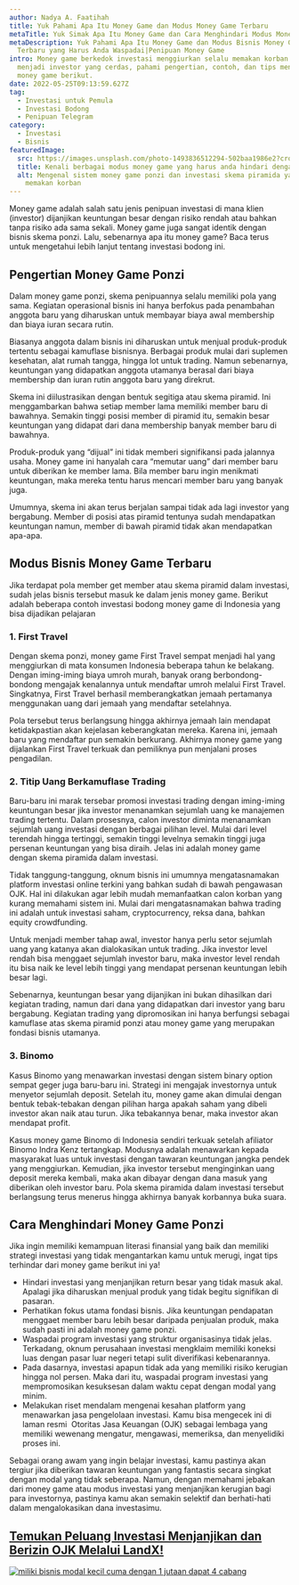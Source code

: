 ```yaml
---
author: Nadya A. Faatihah
title: Yuk Pahami Apa Itu Money Game dan Modus Money Game Terbaru
metaTitle: Yuk Simak Apa Itu Money Game dan Cara Menghindari Modus Money Game
metaDescription: Yuk Pahami Apa Itu Money Game dan Modus Bisnis Money Game
  Terbaru yang Harus Anda Waspadai|Penipuan Money Game
intro: Money game berkedok investasi menggiurkan selalu memakan korban. Agar
  menjadi investor yang cerdas, pahami pengertian, contoh, dan tips menghidari
  money game berikut.
date: 2022-05-25T09:13:59.627Z
tag:
  - Investasi untuk Pemula
  - Investasi Bodong
  - Penipuan Telegram
category:
  - Investasi
  - Bisnis
featuredImage:
  src: https://images.unsplash.com/photo-1493836512294-502baa1986e2?crop=entropy&cs=tinysrgb&fm=jpg&ixlib=rb-1.2.1&q=80&raw_url=true&ixid=MnwxMjA3fDB8MHxwaG90by1wYWdlfHx8fGVufDB8fHx8&auto=format&fit=crop&w=890
  title: Kenali berbagai modus money game yang harus anda hindari dengan baik
  alt: Mengenal sistem money game ponzi dan investasi skema piramida yang banyak
    memakan korban
---
```

Money game adalah salah satu jenis penipuan investasi di mana klien (investor) dijanjikan keuntungan besar dengan risiko rendah atau bahkan tanpa risiko ada sama sekali. Money game juga sangat identik dengan bisnis skema ponzi. Lalu, sebenarnya apa itu money game? Baca terus untuk mengetahui lebih lanjut tentang investasi bodong ini.

## Pengertian Money Game Ponzi

Dalam money game ponzi, skema penipuannya selalu memiliki pola yang sama. Kegiatan operasional bisnis ini hanya berfokus pada penambahan anggota baru yang diharuskan untuk membayar biaya awal membership dan biaya iuran secara rutin. 

Biasanya anggota dalam bisnis ini diharuskan untuk menjual produk-produk tertentu sebagai kamuflase bisnisnya. Berbagai produk mulai dari suplemen kesehatan, alat rumah tangga, hingga lot untuk trading. Namun sebenarnya, keuntungan yang didapatkan anggota utamanya berasal dari biaya membership dan iuran rutin anggota baru yang direkrut.

Skema ini diilustrasikan dengan bentuk segitiga atau skema piramid. Ini menggambarkan bahwa setiap member lama memiliki member baru di bawahnya. Semakin tinggi posisi member di piramid itu, semakin besar keuntungan yang didapat dari dana membership banyak member baru di bawahnya.

Produk-produk yang “dijual” ini tidak memberi signifikansi pada jalannya usaha. Money game ini hanyalah cara “memutar uang” dari member baru untuk diberikan ke member lama. Bila member baru ingin menikmati keuntungan, maka mereka tentu harus mencari member baru yang banyak juga.

Umumnya, skema ini akan terus berjalan sampai tidak ada lagi investor yang bergabung. Member di posisi atas piramid tentunya sudah mendapatkan keuntungan namun, member di bawah piramid tidak akan mendapatkan apa-apa.

## Modus Bisnis Money Game Terbaru

Jika terdapat pola member get member atau skema piramid dalam investasi, sudah jelas bisnis tersebut masuk ke dalam jenis money game. Berikut adalah beberapa contoh investasi bodong money game di Indonesia yang bisa dijadikan pelajaran

### 1. First Travel 

Dengan skema ponzi, money game First Travel sempat menjadi hal yang menggiurkan di mata konsumen Indonesia beberapa tahun ke belakang. Dengan iming-iming biaya umroh murah, banyak orang berbondong-bondong mengajak kenalannya untuk mendaftar umroh melalui First Travel. Singkatnya, First Travel berhasil memberangkatkan jemaah pertamanya menggunakan uang dari jemaah yang mendaftar setelahnya. 

Pola tersebut terus berlangsung hingga akhirnya jemaah lain mendapat ketidakpastian akan kejelasan keberangkatan mereka. Karena ini, jemaah baru yang mendaftar pun semakin berkurang. Akhirnya money game yang dijalankan First Travel terkuak dan pemiliknya pun menjalani proses pengadilan.

### 2. Titip Uang Berkamuflase Trading 

Baru-baru ini marak tersebar promosi investasi trading dengan iming-iming keuntungan besar jika investor menanamkan sejumlah uang ke manajemen trading tertentu. Dalam prosesnya, calon investor diminta menanamkan sejumlah uang investasi dengan berbagai pilihan level. Mulai dari level terendah hingga tertinggi, semakin tinggi levelnya semakin tinggi juga persenan keuntungan yang bisa diraih. Jelas ini adalah money game dengan skema piramida dalam investasi.

Tidak tanggung-tanggung, oknum bisnis ini umumnya mengatasnamakan platform investasi online terkini yang bahkan sudah di bawah pengawasan OJK. Hal ini dilakukan agar lebih mudah memanfaatkan calon korban yang kurang memahami sistem ini. Mulai dari mengatasnamakan bahwa trading ini adalah untuk investasi saham, cryptocurrency, reksa dana, bahkan equity crowdfunding. 

Untuk menjadi member tahap awal, investor hanya perlu setor sejumlah uang yang katanya akan dialokasikan untuk trading. Jika investor level rendah bisa menggaet sejumlah investor baru, maka investor level rendah itu bisa naik ke level lebih tinggi yang mendapat persenan keuntungan lebih besar lagi.

Sebenarnya, keuntungan besar yang dijanjikan ini bukan dihasilkan dari kegiatan trading, namun dari dana yang didapatkan dari investor yang baru bergabung. Kegiatan trading yang dipromosikan ini hanya berfungsi sebagai kamuflase atas skema piramid ponzi atau money game yang merupakan fondasi bisnis utamanya.

### 3. Binomo

Kasus Binomo yang menawarkan investasi dengan sistem binary option sempat geger juga baru-baru ini. Strategi ini mengajak investornya untuk menyetor sejumlah deposit. Setelah itu, money game akan dimulai dengan bentuk tebak-tebakan dengan pilihan harga apakah saham yang dibeli investor akan naik atau turun. Jika tebakannya benar, maka investor akan mendapat profit.

Kasus money game Binomo di Indonesia sendiri terkuak setelah afiliator Binomo Indra Kenz tertangkap. Modusnya adalah menawarkan kepada masyarakat luas untuk investasi dengan tawaran keuntungan jangka pendek yang menggiurkan. Kemudian, jika investor tersebut menginginkan uang deposit mereka kembali, maka akan dibayar dengan dana masuk yang diberikan oleh investor baru. Pola skema piramida dalam investasi tersebut berlangsung terus menerus hingga akhirnya banyak korbannya buka suara.

## Cara Menghindari Money Game Ponzi

Jika ingin memiliki kemampuan literasi finansial yang baik dan memiliki strategi investasi yang tidak mengantarkan kamu untuk merugi, ingat tips terhindar dari money game berikut ini ya!

* Hindari investasi yang menjanjikan return besar yang tidak masuk akal. Apalagi jika diharuskan menjual produk yang tidak begitu signifikan di pasaran. 
* Perhatikan fokus utama fondasi bisnis. Jika keuntungan pendapatan menggaet member baru lebih besar daripada penjualan produk, maka sudah pasti ini adalah money game ponzi.
* Waspadai program investasi yang struktur organisasinya tidak jelas. Terkadang, oknum perusahaan investasi mengklaim memiliki koneksi luas dengan pasar luar negeri tetapi sulit diverifikasi kebenarannya.
* Pada dasarnya, investasi apapun tidak ada yang memiliki risiko kerugian hingga nol persen. Maka dari itu, waspadai program investasi yang mempromosikan kesuksesan dalam waktu cepat dengan modal yang minim.
* Melakukan riset mendalam mengenai kesahan platform yang menawarkan jasa pengelolaan investasi. Kamu bisa mengecek ini di laman resmi  Otoritas Jasa Keuangan (OJK) sebagai lembaga yang memiliki wewenang mengatur, mengawasi, memeriksa, dan menyelidiki proses ini.

Sebagai orang awam yang ingin belajar investasi, kamu pastinya akan tergiur jika diberikan tawaran keuntungan yang fantastis secara singkat dengan modal yang tidak seberapa. Namun, dengan memahami jebakan dari money game atau modus investasi yang menjanjikan kerugian bagi para investornya, pastinya kamu akan semakin selektif dan berhati-hati dalam mengalokasikan dana investasimu.

## [Temukan Peluang Investasi Menjanjikan dan Berizin OJK Melalui LandX!](https://landx.id/project/?utm_source=Blog&utm_medium=organic+keyword&utm_campaign=blog&utm_id=Blog)

[![miliki bisnis modal kecil cuma dengan 1 jutaan dapat 4 cabang ](https://accountgram-production.sfo2.cdn.digitaloceanspaces.com/landx_ghost/2021/11/jadi-owner-bisnis-hanya-1-jutaan-dengan-cuan-yang-sangat-menjanjikan.png)](https://landx.id/project/?utm_source=Blog&utm_medium=organic+keyword&utm_campaign=blog&utm_id=Blog)